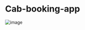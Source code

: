 # Cab-booking-app


![image](https://github.com/UvrajSB/Cab-booking-app/assets/73571511/1e26c573-875f-42f6-9677-2f1954751fd7)
